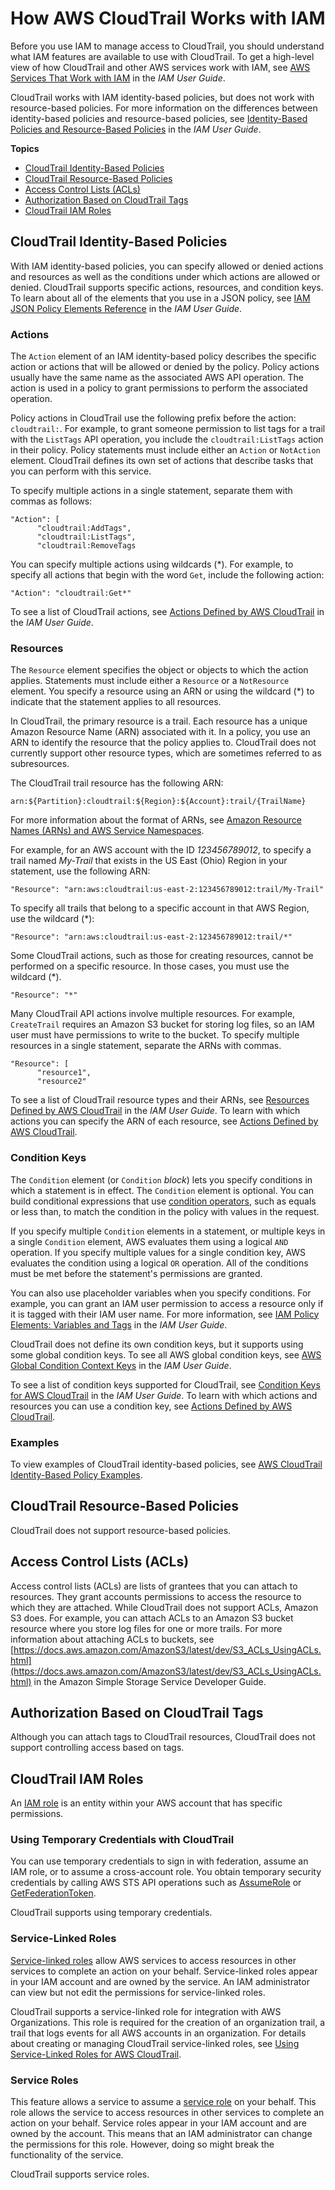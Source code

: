 # How AWS CloudTrail Works with IAM<a name="security_iam_service-with-iam"></a>

Before you use IAM to manage access to CloudTrail, you should understand what IAM features are available to use with CloudTrail\. To get a high\-level view of how CloudTrail and other AWS services work with IAM, see [AWS Services That Work with IAM](https://docs.aws.amazon.com/IAM/latest/UserGuide/reference_aws-services-that-work-with-iam.html) in the *IAM User Guide*\.

CloudTrail works with IAM identity\-based policies, but does not work with resource\-based policies\. For more information on the differences between identity\-based policies and resource\-based policies, see [Identity\-Based Policies and Resource\-Based Policies](https://docs.aws.amazon.com/IAM/latest/UserGuide/access_policies_identity-vs-resource.html) in the *IAM User Guide*\.

**Topics**
+ [CloudTrail Identity\-Based Policies](#security_iam_service-with-iam-id-based-policies)
+ [CloudTrail Resource\-Based Policies](#security_iam_service-with-iam-resource-based-policies)
+ [Access Control Lists \(ACLs\)](#security_iam_service-with-iam-acls)
+ [Authorization Based on CloudTrail Tags](#security_iam_service-with-iam-tags)
+ [CloudTrail IAM Roles](#security_iam_service-with-iam-roles)

## CloudTrail Identity\-Based Policies<a name="security_iam_service-with-iam-id-based-policies"></a>

With IAM identity\-based policies, you can specify allowed or denied actions and resources as well as the conditions under which actions are allowed or denied\. CloudTrail supports specific actions, resources, and condition keys\. To learn about all of the elements that you use in a JSON policy, see [IAM JSON Policy Elements Reference](https://docs.aws.amazon.com/IAM/latest/UserGuide/reference_policies_elements.html) in the *IAM User Guide*\.

### Actions<a name="security_iam_service-with-iam-id-based-policies-actions"></a>

The `Action` element of an IAM identity\-based policy describes the specific action or actions that will be allowed or denied by the policy\. Policy actions usually have the same name as the associated AWS API operation\. The action is used in a policy to grant permissions to perform the associated operation\. 

Policy actions in CloudTrail use the following prefix before the action: `cloudtrail:`\. For example, to grant someone permission to list tags for a trail with the `ListTags` API operation, you include the `cloudtrail:ListTags` action in their policy\. Policy statements must include either an `Action` or `NotAction` element\. CloudTrail defines its own set of actions that describe tasks that you can perform with this service\.

To specify multiple actions in a single statement, separate them with commas as follows:

```
"Action": [
      "cloudtrail:AddTags",
      "cloudtrail:ListTags",
      "cloudtrail:RemoveTags
```

You can specify multiple actions using wildcards \(\*\)\. For example, to specify all actions that begin with the word `Get`, include the following action:

```
"Action": "cloudtrail:Get*"
```



To see a list of CloudTrail actions, see [Actions Defined by AWS CloudTrail](https://docs.aws.amazon.com/IAM/latest/UserGuide/list_awscloudtrail.html#awscloudtrail-actions-as-permissions) in the *IAM User Guide*\.

### Resources<a name="security_iam_service-with-iam-id-based-policies-resources"></a>

The `Resource` element specifies the object or objects to which the action applies\. Statements must include either a `Resource` or a `NotResource` element\. You specify a resource using an ARN or using the wildcard \(\*\) to indicate that the statement applies to all resources\.



In CloudTrail, the primary resource is a trail\. Each resource has a unique Amazon Resource Name \(ARN\) associated with it\. In a policy, you use an ARN to identify the resource that the policy applies to\. CloudTrail does not currently support other resource types, which are sometimes referred to as subresources\.

The CloudTrail trail resource has the following ARN:

```
arn:${Partition}:cloudtrail:${Region}:${Account}:trail/{TrailName}
```

For more information about the format of ARNs, see [Amazon Resource Names \(ARNs\) and AWS Service Namespaces](https://docs.aws.amazon.com/general/latest/gr/aws-arns-and-namespaces.html)\.

For example, for an AWS account with the ID *123456789012*, to specify a trail named *My\-Trail* that exists in the US East \(Ohio\) Region in your statement, use the following ARN:

```
"Resource": "arn:aws:cloudtrail:us-east-2:123456789012:trail/My-Trail"
```

To specify all trails that belong to a specific account in that AWS Region, use the wildcard \(\*\):

```
"Resource": "arn:aws:cloudtrail:us-east-2:123456789012:trail/*"
```

Some CloudTrail actions, such as those for creating resources, cannot be performed on a specific resource\. In those cases, you must use the wildcard \(\*\)\.

```
"Resource": "*"
```

Many CloudTrail API actions involve multiple resources\. For example, `CreateTrail` requires an Amazon S3 bucket for storing log files, so an IAM user must have permissions to write to the bucket\. To specify multiple resources in a single statement, separate the ARNs with commas\. 

```
"Resource": [
      "resource1",
      "resource2"
```

To see a list of CloudTrail resource types and their ARNs, see [Resources Defined by AWS CloudTrail](https://docs.aws.amazon.com/IAM/latest/UserGuide/list_awscloudtrail.html#awscloudtrail-resources-for-iam-policies) in the *IAM User Guide*\. To learn with which actions you can specify the ARN of each resource, see [Actions Defined by AWS CloudTrail](https://docs.aws.amazon.com/IAM/latest/UserGuide/list_awscloudtrail.html#awscloudtrail-actions-as-permissions)\.

### Condition Keys<a name="security_iam_service-with-iam-id-based-policies-conditionkeys"></a>

The `Condition` element \(or `Condition` *block*\) lets you specify conditions in which a statement is in effect\. The `Condition` element is optional\. You can build conditional expressions that use [condition operators](https://docs.aws.amazon.com/IAM/latest/UserGuide/reference_policies_elements_condition_operators.html), such as equals or less than, to match the condition in the policy with values in the request\. 

If you specify multiple `Condition` elements in a statement, or multiple keys in a single `Condition` element, AWS evaluates them using a logical `AND` operation\. If you specify multiple values for a single condition key, AWS evaluates the condition using a logical `OR` operation\. All of the conditions must be met before the statement's permissions are granted\.

 You can also use placeholder variables when you specify conditions\. For example, you can grant an IAM user permission to access a resource only if it is tagged with their IAM user name\. For more information, see [IAM Policy Elements: Variables and Tags](https://docs.aws.amazon.com/IAM/latest/UserGuide/reference_policies_variables.html) in the *IAM User Guide*\. 

CloudTrail does not define its own condition keys, but it supports using some global condition keys\. To see all AWS global condition keys, see [AWS Global Condition Context Keys](https://docs.aws.amazon.com/IAM/latest/UserGuide/reference_policies_condition-keys.html) in the *IAM User Guide*\.

To see a list of condition keys supported for CloudTrail, see [Condition Keys for AWS CloudTrail](https://docs.aws.amazon.com/IAM/latest/UserGuide/list_awscloudtrail.html#awscloudtrail-policy-keys) in the *IAM User Guide*\. To learn with which actions and resources you can use a condition key, see [Actions Defined by AWS CloudTrail](https://docs.aws.amazon.com/IAM/latest/UserGuide/list_awscloudtrail.html#awscloudtrail-actions-as-permissions)\.

### Examples<a name="security_iam_service-with-iam-id-based-policies-examples"></a>



To view examples of CloudTrail identity\-based policies, see [AWS CloudTrail Identity\-Based Policy Examples](security_iam_id-based-policy-examples.md)\.

## CloudTrail Resource\-Based Policies<a name="security_iam_service-with-iam-resource-based-policies"></a>

CloudTrail does not support resource\-based policies\. 

## Access Control Lists \(ACLs\)<a name="security_iam_service-with-iam-acls"></a>

Access control lists \(ACLs\) are lists of grantees that you can attach to resources\. They grant accounts permissions to access the resource to which they are attached\. While CloudTrail does not support ACLs, Amazon S3 does\. For example, you can attach ACLs to an Amazon S3 bucket resource where you store log files for one or more trails\. For more information about attaching ACLs to buckets, see [https://docs.aws.amazon.com/AmazonS3/latest/dev/S3_ACLs_UsingACLs.html](https://docs.aws.amazon.com/AmazonS3/latest/dev/S3_ACLs_UsingACLs.html) in the Amazon Simple Storage Service Developer Guide\.

## Authorization Based on CloudTrail Tags<a name="security_iam_service-with-iam-tags"></a>

Although you can attach tags to CloudTrail resources, CloudTrail does not support controlling access based on tags\.

## CloudTrail IAM Roles<a name="security_iam_service-with-iam-roles"></a>

An [IAM role](https://docs.aws.amazon.com/IAM/latest/UserGuide/id_roles.html) is an entity within your AWS account that has specific permissions\.

### Using Temporary Credentials with CloudTrail<a name="security_iam_service-with-iam-roles-tempcreds"></a>

You can use temporary credentials to sign in with federation, assume an IAM role, or to assume a cross\-account role\. You obtain temporary security credentials by calling AWS STS API operations such as [AssumeRole](https://docs.aws.amazon.com/STS/latest/APIReference/API_AssumeRole.html) or [GetFederationToken](https://docs.aws.amazon.com/STS/latest/APIReference/API_GetFederationToken.html)\. 

CloudTrail supports using temporary credentials\. 

### Service\-Linked Roles<a name="security_iam_service-with-iam-roles-service-linked"></a>

[Service\-linked roles](https://docs.aws.amazon.com/IAM/latest/UserGuide/id_roles_terms-and-concepts.html#iam-term-service-linked-role) allow AWS services to access resources in other services to complete an action on your behalf\. Service\-linked roles appear in your IAM account and are owned by the service\. An IAM administrator can view but not edit the permissions for service\-linked roles\.

CloudTrail supports a service\-linked role for integration with AWS Organizations\. This role is required for the creation of an organization trail, a trail that logs events for all AWS accounts in an organization\. For details about creating or managing CloudTrail service\-linked roles, see [Using Service\-Linked Roles for AWS CloudTrail](using-service-linked-roles.md)\.

### Service Roles<a name="security_iam_service-with-iam-roles-service"></a>

This feature allows a service to assume a [service role](https://docs.aws.amazon.com/IAM/latest/UserGuide/id_roles_terms-and-concepts.html#iam-term-service-role) on your behalf\. This role allows the service to access resources in other services to complete an action on your behalf\. Service roles appear in your IAM account and are owned by the account\. This means that an IAM administrator can change the permissions for this role\. However, doing so might break the functionality of the service\.

CloudTrail supports service roles\. 

### <a name="security_iam_service-with-iam-roles-choose"></a>